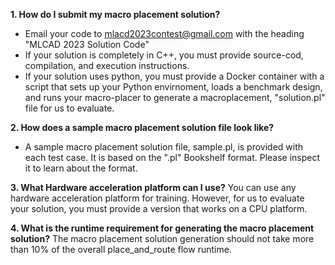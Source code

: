 **1. How do I submit my macro placement solution?**

- Email your code to mlacd2023contest@gmail.com with the heading "MLCAD 2023 Solution Code"
- If your solution is completely in C++, you must provide source-cod, compilation, and execution instructions.
- If your solution uses python, you must provide a Docker container with a script that sets up your 
Python envirnoment, loads a benchmark design, and runs your macro-placer to generate a macroplacement, "solution.pl" 
file for us to evaluate.

**2. How does a sample macro placement solution file look like?**
- A sample macro placement solution file, sample.pl, is provided with each test case.  It is based on the ".pl" Bookshelf format.  Please inspect it to learn about the format.

**3. What Hardware acceleration platform can I use?**
You can use any hardware acceleration platform for training.  However, for us to evaluate your solution, you must provide a version that works on a CPU platform.

**4. What is the runtime requirement for generating the macro placement solution?**
The macro placement solution generation should not take more than 10% of the overall place_and_route flow runtime.
